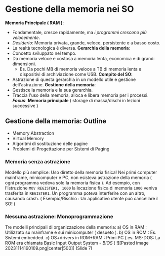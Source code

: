 # Gestione della memoria nei SO
**Memoria Principale ( RAM )**:
- Fondamentale, cresce rapidamente, ma *i programmi crescono più velocemente*.
- *Desiderio*: Memoria privata, grande, veloce, persistente e a basso costo.
- La realtà tecnologica è diversa.
**Gerarchia della memoria**:
- Concetto sviluppato nel tempo.
- Da memoria veloce e costosa a memoria lenta, economica e di grandi dimensioni.
	- Es. Da pochi MB di memoria veloce a TB di memoria lenta e dispositivi di archiviazione come USB.
**Compito del SO**:
- Astrazione di questa gerarchia in un modello utile e gestione dell'astrazione.
**Gestione della memoria**:
- Gestisce la memoria e la sua gerarchia.
- Traccia l'uso della memoria, alloca e libera memoria per i processi.
***Focus***: **Memoria principale** ( storage di massa/dischi in lezioni successive )
## Gestione della memoria: Outline
- Memory Abstraction 
- Virtual Memory
- Algoritmi di sostituzione delle pagine
- Problemi di Progettazione per Sistemi di Paging
### Memoria senza astrazione
Modello più semplice: Uso diretto della memoria fisica!
Nei primi computer mainframe, minicomputer e PC, non esisteva astrazione della memoria ( ogni programma vedeva solo la memoria fisica ).
Ad esempio, con l'istruzione `MOV REGISTER1, 1000` la locazione fisica di memoria `1000` veniva trasferita in `REGISTER1`. Un programma poteva interferire con un altro, causando crash. ( Esempio/Rischio : Un applicativo utente può cancellare il SO! )
### Nessuna astrazione: Monoprogrammazione
Tre modelli principali di organizzazione della memoria:
a) OS in RAM : Utilizzato su mainframe e sui minicomputer ( desueto ).
b) OS in ROM : Es. Sistemi embedded.
c) OS+drivers in ROM+RAM : Primi PC ( es. MS-DOS: La ROM era chiamata Basic Input Output System - *BIOS* )
![[Pasted image 20231114160109.png|center|500]]
(Slide 7)